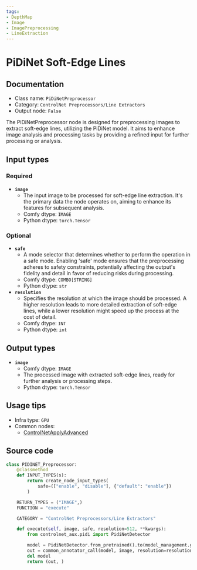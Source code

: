 ```yaml
---
tags:
- DepthMap
- Image
- ImagePreprocessing
- LineExtraction
---
```


# PiDiNet Soft-Edge Lines
## Documentation
- Class name: `PiDiNetPreprocessor`
- Category: `ControlNet Preprocessors/Line Extractors`
- Output node: `False`

The PiDiNetPreprocessor node is designed for preprocessing images to extract soft-edge lines, utilizing the PiDiNet model. It aims to enhance image analysis and processing tasks by providing a refined input for further processing or analysis.
## Input types
### Required
- **`image`**
    - The input image to be processed for soft-edge line extraction. It's the primary data the node operates on, aiming to enhance its features for subsequent analysis.
    - Comfy dtype: `IMAGE`
    - Python dtype: `torch.Tensor`
### Optional
- **`safe`**
    - A mode selector that determines whether to perform the operation in a safe mode. Enabling 'safe' mode ensures that the preprocessing adheres to safety constraints, potentially affecting the output's fidelity and detail in favor of reducing risks during processing.
    - Comfy dtype: `COMBO[STRING]`
    - Python dtype: `str`
- **`resolution`**
    - Specifies the resolution at which the image should be processed. A higher resolution leads to more detailed extraction of soft-edge lines, while a lower resolution might speed up the process at the cost of detail.
    - Comfy dtype: `INT`
    - Python dtype: `int`
## Output types
- **`image`**
    - Comfy dtype: `IMAGE`
    - The processed image with extracted soft-edge lines, ready for further analysis or processing steps.
    - Python dtype: `torch.Tensor`
## Usage tips
- Infra type: `GPU`
- Common nodes:
    - [ControlNetApplyAdvanced](../../Comfy/Nodes/ControlNetApplyAdvanced.md)



## Source code
```python
class PIDINET_Preprocessor:
    @classmethod
    def INPUT_TYPES(s):
        return create_node_input_types(
            safe=(["enable", "disable"], {"default": "enable"})
        )

    RETURN_TYPES = ("IMAGE",)
    FUNCTION = "execute"

    CATEGORY = "ControlNet Preprocessors/Line Extractors"

    def execute(self, image, safe, resolution=512, **kwargs):
        from controlnet_aux.pidi import PidiNetDetector

        model = PidiNetDetector.from_pretrained().to(model_management.get_torch_device())
        out = common_annotator_call(model, image, resolution=resolution, safe = safe == "enable")
        del model
        return (out, )

```
